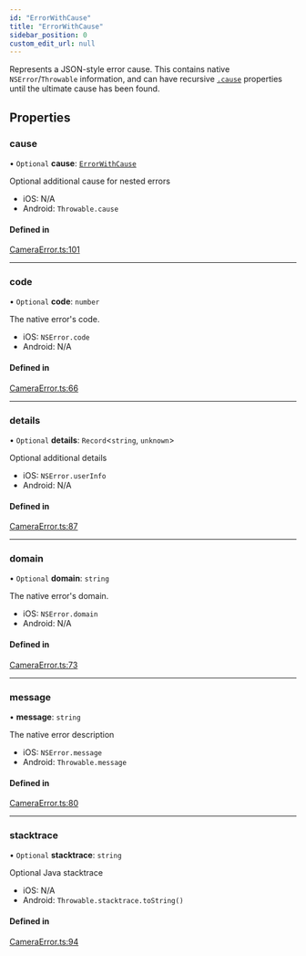 ```yaml
---
id: "ErrorWithCause"
title: "ErrorWithCause"
sidebar_position: 0
custom_edit_url: null
---
```


Represents a JSON-style error cause. This contains native `NSError`/`Throwable` information, and can have recursive [`.cause`](ErrorWithCause.md#cause) properties until the ultimate cause has been found.

## Properties

### cause

• `Optional` **cause**: [`ErrorWithCause`](ErrorWithCause.md)

Optional additional cause for nested errors

* iOS: N/A
* Android: `Throwable.cause`

#### Defined in

[CameraError.ts:101](https://github.com/mrousavy/react-native-vision-camera/blob/c2fb5bf1/src/CameraError.ts#L101)

___

### code

• `Optional` **code**: `number`

The native error's code.

* iOS: `NSError.code`
* Android: N/A

#### Defined in

[CameraError.ts:66](https://github.com/mrousavy/react-native-vision-camera/blob/c2fb5bf1/src/CameraError.ts#L66)

___

### details

• `Optional` **details**: `Record`<`string`, `unknown`\>

Optional additional details

* iOS: `NSError.userInfo`
* Android: N/A

#### Defined in

[CameraError.ts:87](https://github.com/mrousavy/react-native-vision-camera/blob/c2fb5bf1/src/CameraError.ts#L87)

___

### domain

• `Optional` **domain**: `string`

The native error's domain.

* iOS: `NSError.domain`
* Android: N/A

#### Defined in

[CameraError.ts:73](https://github.com/mrousavy/react-native-vision-camera/blob/c2fb5bf1/src/CameraError.ts#L73)

___

### message

• **message**: `string`

The native error description

* iOS: `NSError.message`
* Android: `Throwable.message`

#### Defined in

[CameraError.ts:80](https://github.com/mrousavy/react-native-vision-camera/blob/c2fb5bf1/src/CameraError.ts#L80)

___

### stacktrace

• `Optional` **stacktrace**: `string`

Optional Java stacktrace

* iOS: N/A
* Android: `Throwable.stacktrace.toString()`

#### Defined in

[CameraError.ts:94](https://github.com/mrousavy/react-native-vision-camera/blob/c2fb5bf1/src/CameraError.ts#L94)

